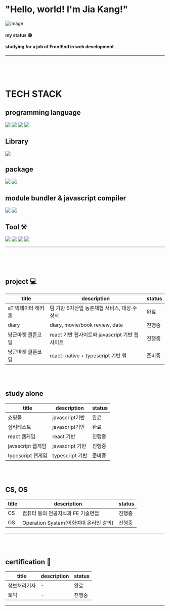  # "Hello, world!  I'm Jia Kang!" 
 ![image](https://user-images.githubusercontent.com/70791860/130360017-cda59b0d-a650-4d9f-82ff-9c376548b24f.png)

#### my status 😁 
#### studying for a job of FrontEnd in web development 

-----------------------------------------------------------------------------------------------------------------------

<br><br><br>
# TECH STACK 
## programming language
<img src="https://img.shields.io/badge/Python-3766AB?style=flat-square&logo=Python&logoColor=white"/></a>
<img src="https://img.shields.io/badge/Javascript-yellow?style=flat-square&logo=Javascript&logoColor=white"/></a>
<img src="https://img.shields.io/badge/HTML-red?style=flat-square&logo=Html&logoColor=white"/></a>
<img src="https://img.shields.io/badge/CSS-yellow?style=flat-square&logo=Css&logoColor=white"/></a>

## Library 
<img src="https://img.shields.io/badge/React-powderblue?style=flat-square&logo=React&logoColor=white"/></a>

## package 
<img src="https://img.shields.io/badge/npm-powderblue?style=flat-square&logo=npm&logoColor=white"/></a>
<img src="https://img.shields.io/badge/yarn-powderblue?style=flat-square&logo=yarn&logoColor=white"/></a>

## module bundler &  javascript compiler 
<img src="https://img.shields.io/badge/Babel-powderblue?style=flat-square&logo=Babel&logoColor=white"/></a>
<img src="https://img.shields.io/badge/Webpack-powderblue?style=flat-square&logo=Webpack&logoColor=white"/></a>
 
## Tool ⚒
<img src="https://img.shields.io/badge/Github-grey?style=flat-square&logo=Github&logoColor=white"/></a>
<img src="https://img.shields.io/badge/Notion-blue?style=flat-square&logo=notion&logoColor=white"/></a>
<img src="https://img.shields.io/badge/Slack-orange?style=flat-square&logo=Slack&logoColor=white"/></a>
<img src="https://img.shields.io/badge/netlify-orange?style=flat-square&logo=netlify&logoColor=white"/></a>

-----------------------------------------------------------------------------------------------------------------------

<br><br><br>
## project 💻
| title | description | status  |
| ------ | ------ | ------ |
| aT 빅데이터 해커톤 | 팀 기반 6차산업 농촌체험 서비스, 대상 수상작 | 완료  |
| diary | diary, movie/book review, date | 진행중  |
| 당근마켓 클론코딩 | react 기반 웹사이트와 javascript 기반 웹사이트 | 진행중  |
| 당근마켓 클론코딩 |react-native + typescript 기반 앱 |준비중 |
<br><br>

## study alone
| title | description | status  |
| ------ | ------ |------  |
| 쇼핑몰 | javascript기반 |완료  |
| 심리테스트 |  javascript기반 |완료  |
| react 웹게임 | react 기반  |진행중 |
| javascript 웹게임 | javascript 기반 |진행중 |
| typescript 웹게임 | typescript 기반 |준비중 |
<br><br>

## CS, OS
| title | description | status  |
| ------ | ------ |------  |
| CS | 컴퓨터 등의 전공지식과 FE 기술면접 |진행중 |
| OS | Operation System(이화여대 온라인 강의) |진행중 |


-----------------------------------------------------------------------------------------------------------------------
<br><br>
## certification 📜
| title | description | status  |
| ------ | ------ |------  |
| 정보처리기사 | - |완료 |
| 토익 | - |진행중 |


-----------------------------------------------------------------------------------------------------------------------
